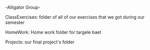 -Alligator Group-

ClassExercises: folder of all of our exercises that we got during our semester

HomeWork: Home work folder for targele baet

Projects: our final project's folder
